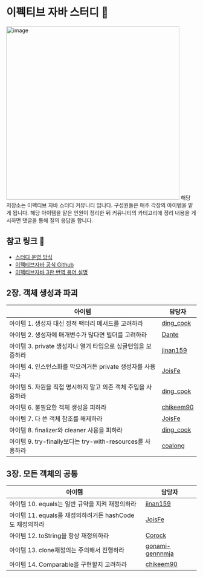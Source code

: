 # 이펙티브 자바 스터디 📝

<img width="458" alt="image" src="https://user-images.githubusercontent.com/53285909/207071799-fa8bf91e-6b77-44af-b384-3b035272fae7.png">
해당 저장소는 이펙티브 자바 스터디 커뮤니티 입니다. 구성원들은 매주 각장의 아이템을 맡게 됩니다. 
해당 아이템을 맡은 인원이 정리한 뒤 커뮤니티의 카테고리에 정리 내용을 게시하면 댓글을 통해 질의 응답을 합니다.   

## 참고 링크 🔗

- [스터디 운영 방식](https://github.com/Study-2-Effective-Java/Effective-Java/discussions/1)
- [이펙티브자바 공식 Github](https://github.com/WegraLee/effective-java-3e-source-code)
- [이펙티브자바 3판 번역 용어 설명](https://docs.google.com/document/d/1Nw-_FJKre9x7Uy6DZ0NuAFyYUCjBPCpINxqrP0JFuXk/edit)

## 2장. 객체 생성과 파괴

| 아이템 | 담당자 |
| --- | --- |
| 아이템 1. 생성자 대신 정적 팩터리 메서드를 고려하라 | [ding_cook](https://github.com/bunsung92) |
| 아이템 2. 생성자에 매개변수가 많다면 빌더를 고려하라 | [Dante](https://github.com/YuDeokRin) |
| 아이템 3. private 생성자나 열거 타입으로 싱글턴임을 보증하라 | [jinan159](https://github.com/jinan159) |
| 아이템 4. 인스턴스화를 막으려거든 private 생성자를 사용하라 | [JoisFe](https://github.com/JoisFe) |
| 아이템 5. 자원을 직접 명시하지 말고 의존 객체 주입을 사용하라 | [ding_cook](https://github.com/bunsung92) |
| 아이템 6. 불필요한 객체 생성을 피하라 | [chikeem90](https://github.com/chikeem90) |
| 아이템 7. 다 쓴 객체 참조를 해제하라 | [JoisFe](https://github.com/JoisFe) |
| 아이템 8. finalizer와 cleaner 사용을 피하라 | [ding_cook](https://github.com/bunsung92) |
| 아이템 9. try-finally보다는 try-with-resources를 사용하라 | [coalong](https://github.com/coalong) |


## 3장. 모든 객체의 공통 

| 아이템 | 담당자 |
| --- | --- |
| 아이템 10. equals는 일반 규약을 지켜 재정의하라 | [jinan159](https://github.com/jinan159) |
| 아이템 11. equals를 재정의하려거든 hashCode도 재정의하라 | [JoisFe](https://github.com/JoisFe) |
| 아이템 12. toString을 항상 재정의하라 | [Corock](https://github.com/corock) | 
| 아이템 13. clone재정의는 주의해서 진행하라 | [gonami-gennnmja](https://github.com/gonami-gennnmja) |
| 아이템 14. Comparable을 구현할지 고려하라 | [chikeem90](https://github.com/chikeem90) |
